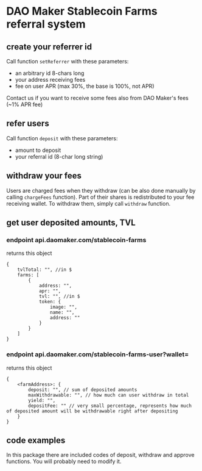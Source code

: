 # DAO Maker Stablecoin Farms referral system
## create your referrer id
Call function `setReferrer` with these parameters:
- an arbitrary id 8-chars long
- your address receiving fees
- fee on user APR (max 30%, the base is 100%, not APR) 

Contact us if you want to receive some fees also from DAO Maker's fees (~1% APR fee)

## refer users
Call function `deposit` with these parameters:
- amount to deposit
- your referral id (8-char long string)

## withdraw your fees
Users are charged fees when they withdraw (can be also done manually by calling `chargeFees` function). Part of their shares is redistributed to your fee receiving wallet. To withdraw them, simply call `withdraw` function. 

## get user deposited amounts, TVL
### endpoint api.daomaker.com/stablecoin-farms
returns this object
```
{
    tvlTotal: "", //in $
	farms: [
		{
			address: "",
			apr: "",
			tvl: "", //in $
			token: {
				image: "",
				name: "",
				address: ""
			}
		}
	]
}
```
### endpoint api.daomaker.com/stablecoin-farms-user?wallet=<user wallet>
returns this object
```
{
	<farmAddress>: {
		deposit: "", // sum of deposited amounts
		maxWithdrawable: "", // how much can user withdraw in total
		yield: "", 
		depositFee: "" // very small percentage, represents how much of deposited amount will be withdrawable right after depositing
	}
}
```
## code examples
In this package there are included codes of deposit, withdraw and approve functions. You will probably need to modify it.